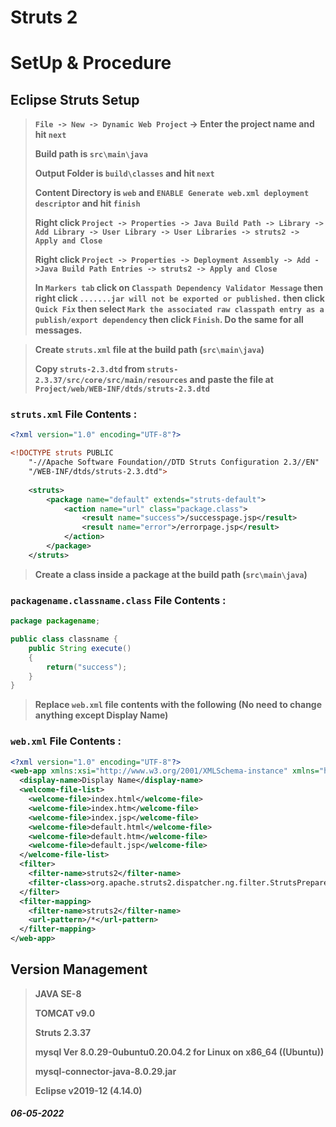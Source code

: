# Struts 2
# SetUp & Procedure

## **Eclipse Struts Setup**
 
> **`File -> New -> Dynamic Web Project` -> Enter the project name and hit `next`**
>
> **Build path is `src\main\java`**
> 
> **Output Folder is `build\classes` and hit `next`**
> 
> **Content Directory is `web` and `ENABLE Generate web.xml deployment descriptor` and hit `finish`**
>
> **Right click `Project -> Properties -> Java Build Path -> Library -> Add Library -> User Library -> User Libraries -> struts2 -> Apply and Close`**
>
> **Right click `Project -> Properties -> Deployment Assembly -> Add ->Java Build Path Entries -> struts2 -> Apply and Close`**
>
> **In `Markers tab` click on `Classpath Dependency Validator Message` then right click `.......jar will not be exported or published.` then click `Quick Fix` then select `Mark the associated raw classpath entry as a publish/export dependency` then click `Finish`. Do the same for all messages.**

> **Create `struts.xml` file at the build path (`src\main\java`)**
>
> **Copy `struts-2.3.dtd` from `struts-2.3.37/src/core/src/main/resources` and paste the file at `Project/web/WEB-INF/dtds/struts-2.3.dtd`**

### **`struts.xml` File Contents :**
```xml
<?xml version="1.0" encoding="UTF-8"?>

<!DOCTYPE struts PUBLIC
    "-//Apache Software Foundation//DTD Struts Configuration 2.3//EN"
    "/WEB-INF/dtds/struts-2.3.dtd">
    
    <struts>
    	<package name="default" extends="struts-default">
    		<action name="url" class="package.class">
    			<result name="success">/successpage.jsp</result>
    			<result name="error">/errorpage.jsp</result>
    		</action>
    	</package>
    </struts>
```

> **Create a class inside a package at the build path (`src\main\java`)**

### **`packagename.classname.class` File Contents :**
```java
package packagename;

public class classname {
	public String execute()
	{
		return("success");
	}
}
```

> **Replace `web.xml` file contents with the following (No need to change anything except Display Name)**

### **`web.xml` File Contents :**
```xml
<?xml version="1.0" encoding="UTF-8"?>
<web-app xmlns:xsi="http://www.w3.org/2001/XMLSchema-instance" xmlns="http://xmlns.jcp.org/xml/ns/javaee" xsi:schemaLocation="http://xmlns.jcp.org/xml/ns/javaee http://xmlns.jcp.org/xml/ns/javaee/web-app_4_0.xsd" id="WebApp_ID" version="4.0">
  <display-name>Display Name</display-name>
  <welcome-file-list>
    <welcome-file>index.html</welcome-file>
    <welcome-file>index.htm</welcome-file>
    <welcome-file>index.jsp</welcome-file>
    <welcome-file>default.html</welcome-file>
    <welcome-file>default.htm</welcome-file>
    <welcome-file>default.jsp</welcome-file>
  </welcome-file-list>
  <filter>
  	<filter-name>struts2</filter-name>
  	<filter-class>org.apache.struts2.dispatcher.ng.filter.StrutsPrepareAndExecuteFilter</filter-class>
  </filter>
  <filter-mapping>
  	<filter-name>struts2</filter-name>
  	<url-pattern>/*</url-pattern>
  </filter-mapping>
</web-app>
```








## **Version Management**

> **JAVA SE-8**
> 
> **TOMCAT v9.0**
>
> **Struts 2.3.37**
>
> **mysql  Ver 8.0.29-0ubuntu0.20.04.2 for Linux on x86_64 ((Ubuntu))**
>
> **mysql-connector-java-8.0.29.jar**
> 
> **Eclipse v2019-12 (4.14.0)**


##### 06-05-2022
